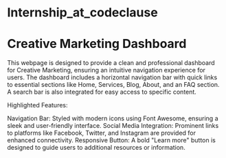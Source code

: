  # Internship_at_codeclause
# Creative Marketing Dashboard
This webpage is designed to provide a clean and professional dashboard for Creative Marketing, ensuring an intuitive navigation experience for users. The dashboard includes a horizontal navigation bar with quick links to essential sections like Home, Services, Blog, About, and an FAQ section. A search bar is also integrated for easy access to specific content.

Highlighted Features:

Navigation Bar: Styled with modern icons using Font Awesome, ensuring a sleek and user-friendly interface.
Social Media Integration: Prominent links to platforms like Facebook, Twitter, and Instagram are provided for enhanced connectivity.
Responsive Button: A bold "Learn more" button is designed to guide users to additional resources or information.
